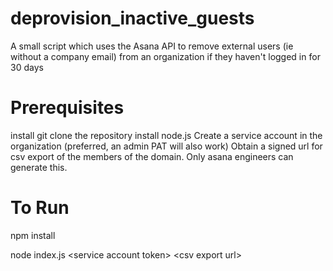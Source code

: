 # deprovision_inactive_guests
A small script which uses the Asana API to remove external users (ie without a company email) from an organization if they haven't logged in for 30 days

# Prerequisites
install git
clone the repository
install node.js
Create a service account in the organization (preferred, an admin PAT will also work)
Obtain a signed url for csv export of the members of the domain. Only asana engineers can generate this.

# To Run
npm install

node index.js &lt;service account token&gt; &lt;csv export url&gt;
